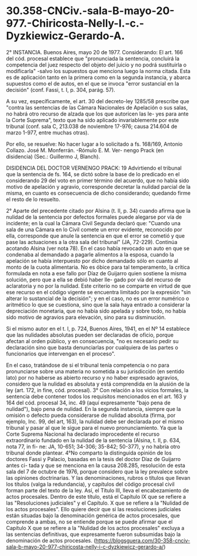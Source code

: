 # 30.358-CNCiv.-sala-B-mayo-20-977.-Chiricosta-Nelly-I.-c.-Dyzkiewicz-Gerardo-A.
2° INSTANCIA. Buenos Aires, mayo 20 de 1977. Considerando: El art. 166 del cód. procesal establece que "pronunciada la sentencia, concluirá la competencia del juez respecto del objeto del juicio y no podrá sustituirla o modificarla" -salvo los supuestos que menciona luego la norma citada. Esta es de aplicación tanto en la primera como en la segunda instancia, y abarca supuestos como el de autos, en el que se invoca "error sustancial en la decisión" (conf. Fassi, t. I, p. 304, parág. 57).

A su vez, específicamente, el art. 30 del decreto-ley 1285/58 prescribe que "contra las sentencias de las Cámara Nacionales de Apelación o sus salas, no habrá otro recurso de alzada que los que autoricen las le- yes para ante la Corte Suprema", texto que ha sido aplicado invariablemente por este tribunal (conf. sala C, 213.038 de noviembre 17-976; causa 214.604 de marzo 1-977, entre muchas otras).

Por ello, se resuelve: No hacer lugar a lo solicitado a fs. 168/169, Antonio Collazo. José M. Monferrán. -Rómulo E. M. Ver- nengo Prack (en disidencia) (Sec.: Guillermo J, Blanch).

DISIDENCIA DEL DOCTOR VERNENGO PRACK: 19 Advirtiendo el tribunal que la sentencia de fs. 164, se dictó sobre la base de lo predicado en el considerando 29 del voto en primer término del acuerdo, que no había sido motivo de apelación y agravio, corresponde decretar la nulidad parcial de la misma, en cuanto es consecuencia de dicho considerando; quedando firme el resto de lo resuelto.

2° Aparte del precedente citado por Alsina (t. II, p. 34) cuando afirma que la nulidad de la sentencia por defectos formales puede alegarse por vía de incidente; en la cual la Cámara Civil Segunda declaró que:
 "Cuando una sala de una Cámara en lo Civil comete un error evidente, reconocido por ella, corresponde que anule la sentencia en que el error se cometió y que pase las actuaciones a la otra sala del tribunal" (JA, 72-229).
 Continúa acotando Alsina (ver nota 78). En el caso había revocado un auto en que se condenaba al demandado a pagarle alimentos a la esposa, cuando la apelación se había interpuesto por dicho demandado sólo en cuanto al monto de la cuota alimentaria. No es óbice para tal temperamento, la crítica formulada en nota a ese fallo por Díaz de Guijarro quien sostiene la misma solución, pero que a ella se debió haber lle- gado por vía del recurso de aclaratoria y no por la nulidad.
 Este criterio no se comparte en virtud de que ese recurso en el código vigente se encuentra limitado por la expresión "sin alterar lo sustancial de la decisión"; y en el caso, no es un error numérico o aritmético lo que se cuestiona, sino que la sala haya entrado a considerar la depreciación monetaria, que no había sido apelada y sobre todo, no había sido motivo de agravios para elevación, sino para su disminución.

 Si el mismo autor en el t. I, p. 724, Buenos Aires, 1941, en el Nº 14 establece que las nulidades absolutas pueden ser declaradas de oficio, porque afectan al orden público, y en consecuencia, "no es necesario pedir su declaración sino que basta denunciarlas por cualquiera de las partes o funcionarios que intervengan en el proceso".

En el caso, tratándose de si el tribunal tenía competencia o no para pronunciarse sobre una materia no sometida a su jurisdicción (en sentido lato) por no haberse as abierto recurso y no haber expresado agravios, considero que la nulidad es absoluta y está comprendida en la alusión de la ley (art. 172, in fine, cód. procesal).
 3° Con relación a los vicios formales, la sentencia debe contener todos los requisitos mencionados en el art. 163 y 164 del cód. procesal 34, inc. 49 (aquí expresamente "bajo pena de nulidad"), bajo pena de nulidad. En la segunda instancia, siempre que la omisión o defecto pueda considerarse de nulidad absoluta (firma, por ejemplo, Inc. 99, del art, 163), la nulidad debe ser declarada por el mismo tribunal y pasar al que le sigue para el nuevo pronunciamiento. Ya que la Corte Suprema Nacional ha declarado improcedente el recurso extraordinario fundado en la nulidad de la sentencia (Alsina, t. II, p. 634, nota 77, in fi- ne: JA, 10-651; 34-306; 35-842; 50-377), y no habría otro tribunal donde plantear.
 4°No comparto la distinguida opinión de los doctores Fassi y Palacio, basadas en la tesis del doctor Díaz de Guijarro antes ci- tada y que se menciona en la causa 208.285, resolución de esta sala del 7 de octubre de 1976, porque considero que la ley prevalece sobre las opiniones doctrinarias. Y las denominaciones, rubros o títulos que llevan los títulos (valga la redundancia), y capítulos del código procesal civil forman parte del texto de la ley.
 Así, el Título III, lleva el encabezamiento de actos procesales. Dentro de este título, está el Capítulo IX que se refiere a las "Resoluciones judiciales" y el Capítulo. X que se refiere a la "Nulidad de los actos procesales". Ello quiere decir que si las resoluciones judiciales están situadas bajo la denominación genérica de actos procesales, que comprende a ambas, no se entiende porque se puede afirmar que el Capítulo X que se refiere a la "Nulidad de los actos procesales" excluya a las sentencias definitivas, que expresamente fueron subsumidas bajo la denominación de actos procesales.
(https://blogsguera.com/30-358-cnciv-sala-b-mayo-20-977-chiricosta-nelly-i-c-dyzkiewicz-gerardo-a/)
